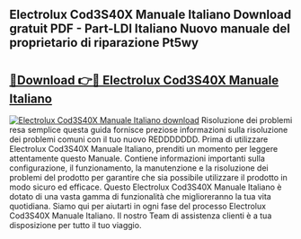 ## Electrolux Cod3S40X Manuale Italiano Download gratuit PDF - Part-LDl Italiano Nuovo manuale del proprietario di riparazione Pt5wy

# <h2><a href="http://dffyfj.blite.top/?on=Electrolux+Cod3S40X+Manuale+Italiano">🔗Download 👉🔴 Electrolux Cod3S40X Manuale Italiano</a></h2>

[![Electrolux Cod3S40X Manuale Italiano download](https://i.imgur.com/lujVjoI.png)](http://dffyfj.blite.top/?on=Electrolux+Cod3S40X+Manuale+Italiano)
Risoluzione dei problemi resa semplice questa guida fornisce preziose informazioni sulla risoluzione dei problemi comuni con il tuo nuovo REDDDDDDD. Prima di utilizzare Electrolux Cod3S40X Manuale Italiano, prenditi un momento per leggere attentamente questo Manuale. Contiene informazioni importanti sulla configurazione, il funzionamento, la manutenzione e la risoluzione dei problemi del prodotto per garantire che sia possibile utilizzare il prodotto in modo sicuro ed efficace. Questo Electrolux Cod3S40X Manuale Italiano è dotato di una vasta gamma di funzionalità che miglioreranno la tua vita quotidiana. Siamo qui per aiutarti in ogni fase del processo Electrolux Cod3S40X Manuale Italiano. Il nostro Team di assistenza clienti è a tua disposizione per tutto il tuo viaggio.
